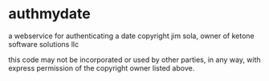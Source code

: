 # authmydate
a webservice for authenticating a date 
copyright jim sola, owner of ketone software solutions llc

this code may not be incorporated or used by other parties, in any way, with express permission of the copyright owner listed above.
